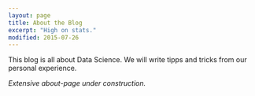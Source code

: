 ```yaml
---
layout: page
title: About the Blog
excerpt: "High on stats."
modified: 2015-07-26
---
```



This blog is all about Data Science. We will write tipps and tricks from our personal experience.

*Extensive about-page under construction.*



